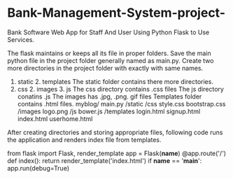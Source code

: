 # Bank-Management-System-project-
Bank Software Web App for Staff And User Using Python Flask to Use Services.

The flask maintains or keeps all its file in proper folders. Save the main python file in the project folder generally named as main.py. Create two more directories in the project folder with exactly with same names. 
1. static      2. templates 
The static folder contains there more directories. 
1. css    2. images   3. js 
The css directory contains .css files 
The js directory conatins .js The images has .jpg, .png. gif files Templates folder contains .html files. 
myblog/ 
      main.py 
      /static          /css             style.css             bootstrap.css          /images             logo.png 
         /js             bower.js       /templates          login.html          signup.html          index.html          userhome.html 
 
 After creating directories and storing appropriate files, following code runs the application and renders index file from templates. 
 
from flask import Flask, render_template app = Flask(__name__) @app.route('/') def index(): 
   return render_template('index.html') if __name__ == '__main__': 
   app.run(debug=True) 
